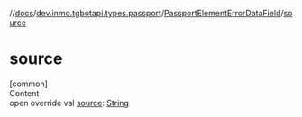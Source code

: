 //[docs](../../../index.md)/[dev.inmo.tgbotapi.types.passport](../index.md)/[PassportElementErrorDataField](index.md)/[source](source.md)



# source  
[common]  
Content  
open override val [source](source.md): [String](https://kotlinlang.org/api/latest/jvm/stdlib/kotlin/-string/index.html)  



